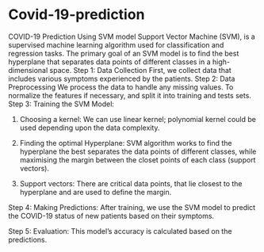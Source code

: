 # Covid-19-prediction
COVID-19 Prediction Using SVM model 
Support Vector Machine (SVM), is a supervised machine learning algorithm used for classification and regression tasks. The primary goal of an SVM model is to find the best hyperplane that separates data points of different classes in a high-dimensional space.
Step 1: Data Collection 
First, we collect data that includes various symptoms experienced by the patients.
Step 2: Data Preprocessing 
We process the data to handle any missing values. To normalize the features if necessary, and split it into training and tests sets.
Step 3: Training the SVM Model:
1.	Choosing a kernel:
We can use linear kernel; polynomial kernel could be used depending upon the data complexity.

2.	Finding the optimal Hyperplane:
SVM algorithm works to find the hyperplane the best separates the data points of different classes, while maximising the margin between the closet points of each class (support vectors).

3.	Support vectors: 
There are critical data points, that lie closest to the hyperplane and are used to define the margin. 

Step 4: Making Predictions:
After training, we use the SVM model to predict the COVID-19 status of new patients based on their symptoms.

Step 5: Evaluation: 
This model’s accuracy is calculated based on the predictions.
